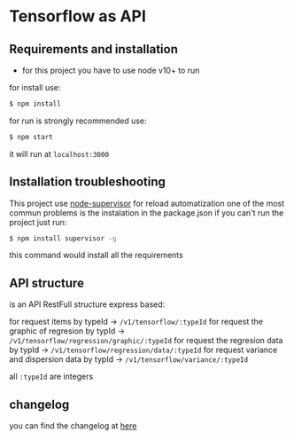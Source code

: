 # Tensorflow as API
## Requirements and installation
- for this project you have to use node v10+ to run
 
for install use: 
```sh
$ npm install
```
for run is strongly recommended use:
```sh
$ npm start
```
it will run at `localhost:3000` 

## Installation troubleshooting
This project use [node-supervisor](https://github.com/petruisfan/node-supervisor/) for reload automatization one of the most commun problems is the instalation in the package.json if you can't run the project just run: 
```sh
$ npm install supervisor -g
```
this command would install all the requirements

## API structure 

is an API RestFull structure express based: 

for request items by typeId  -> `/v1/tensorflow/:typeId` 
for request the graphic of regresion  by typId  -> `/v1/tensorflow/regression/graphic/:typeId` 
for request the regresion data by typId  -> `/v1/tensorflow/regression/data/:typeId` 
 for request variance and dispersion data by typId  ->  `/v1/tensorflow/variance/:typeId` 

 all `:typeId` are integers

 
 ## changelog
 you can find the changelog at [here](changelog.md)